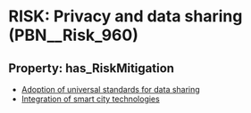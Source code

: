# RISK: __Privacy and data sharing__ (PBN__Risk_960)

## Property: has_RiskMitigation

* [Adoption of universal standards for data sharing](PBN__RiskMitigation_1342)
* [Integration of smart city technologies](PBN__RiskMitigation_1343)

